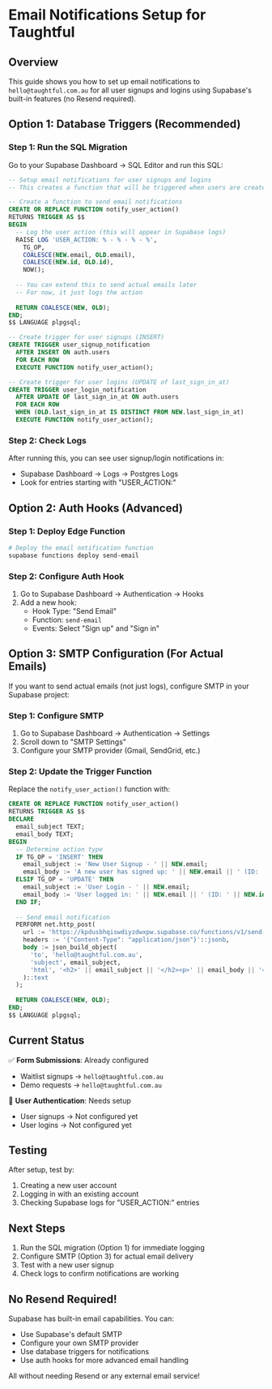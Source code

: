 # Email Notifications Setup for Taughtful

## Overview
This guide shows you how to set up email notifications to `hello@taughtful.com.au` for all user signups and logins using Supabase's built-in features (no Resend required).

## Option 1: Database Triggers (Recommended)

### Step 1: Run the SQL Migration
Go to your Supabase Dashboard → SQL Editor and run this SQL:

```sql
-- Setup email notifications for user signups and logins
-- This creates a function that will be triggered when users are created or updated

-- Create a function to send email notifications
CREATE OR REPLACE FUNCTION notify_user_action()
RETURNS TRIGGER AS $$
BEGIN
  -- Log the user action (this will appear in Supabase logs)
  RAISE LOG 'USER_ACTION: % - % - % - %', 
    TG_OP, 
    COALESCE(NEW.email, OLD.email), 
    COALESCE(NEW.id, OLD.id),
    NOW();
  
  -- You can extend this to send actual emails later
  -- For now, it just logs the action
  
  RETURN COALESCE(NEW, OLD);
END;
$$ LANGUAGE plpgsql;

-- Create trigger for user signups (INSERT)
CREATE TRIGGER user_signup_notification
  AFTER INSERT ON auth.users
  FOR EACH ROW
  EXECUTE FUNCTION notify_user_action();

-- Create trigger for user logins (UPDATE of last_sign_in_at)
CREATE TRIGGER user_login_notification
  AFTER UPDATE OF last_sign_in_at ON auth.users
  FOR EACH ROW
  WHEN (OLD.last_sign_in_at IS DISTINCT FROM NEW.last_sign_in_at)
  EXECUTE FUNCTION notify_user_action();
```

### Step 2: Check Logs
After running this, you can see user signup/login notifications in:
- Supabase Dashboard → Logs → Postgres Logs
- Look for entries starting with "USER_ACTION:"

## Option 2: Auth Hooks (Advanced)

### Step 1: Deploy Edge Function
```bash
# Deploy the email notification function
supabase functions deploy send-email
```

### Step 2: Configure Auth Hook
1. Go to Supabase Dashboard → Authentication → Hooks
2. Add a new hook:
   - Hook Type: "Send Email"
   - Function: `send-email`
   - Events: Select "Sign up" and "Sign in"

## Option 3: SMTP Configuration (For Actual Emails)

If you want to send actual emails (not just logs), configure SMTP in your Supabase project:

### Step 1: Configure SMTP
1. Go to Supabase Dashboard → Authentication → Settings
2. Scroll down to "SMTP Settings"
3. Configure your SMTP provider (Gmail, SendGrid, etc.)

### Step 2: Update the Trigger Function
Replace the `notify_user_action()` function with:

```sql
CREATE OR REPLACE FUNCTION notify_user_action()
RETURNS TRIGGER AS $$
DECLARE
  email_subject TEXT;
  email_body TEXT;
BEGIN
  -- Determine action type
  IF TG_OP = 'INSERT' THEN
    email_subject := 'New User Signup - ' || NEW.email;
    email_body := 'A new user has signed up: ' || NEW.email || ' (ID: ' || NEW.id || ')';
  ELSIF TG_OP = 'UPDATE' THEN
    email_subject := 'User Login - ' || NEW.email;
    email_body := 'User logged in: ' || NEW.email || ' (ID: ' || NEW.id || ')';
  END IF;
  
  -- Send email notification
  PERFORM net.http_post(
    url := 'https://kpdusbhqiswdiyzdwxpw.supabase.co/functions/v1/send-email',
    headers := '{"Content-Type": "application/json"}'::jsonb,
    body := json_build_object(
      'to', 'hello@taughtful.com.au',
      'subject', email_subject,
      'html', '<h2>' || email_subject || '</h2><p>' || email_body || '</p>'
    )::text
  );
  
  RETURN COALESCE(NEW, OLD);
END;
$$ LANGUAGE plpgsql;
```

## Current Status

✅ **Form Submissions**: Already configured
- Waitlist signups → `hello@taughtful.com.au`
- Demo requests → `hello@taughtful.com.au`

🔄 **User Authentication**: Needs setup
- User signups → Not configured yet
- User logins → Not configured yet

## Testing

After setup, test by:
1. Creating a new user account
2. Logging in with an existing account
3. Checking Supabase logs for "USER_ACTION:" entries

## Next Steps

1. Run the SQL migration (Option 1) for immediate logging
2. Configure SMTP (Option 3) for actual email delivery
3. Test with a new user signup
4. Check logs to confirm notifications are working

## No Resend Required!

Supabase has built-in email capabilities. You can:
- Use Supabase's default SMTP
- Configure your own SMTP provider
- Use database triggers for notifications
- Use auth hooks for more advanced email handling

All without needing Resend or any external email service!
